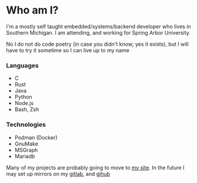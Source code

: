 # Who am I?

I'm a mostly self taught embedded/systems/backend developer who lives in Southern Michigan. I am attending, and working for Spring Arbor University.

No I do not do code poetry (in case you didn't know; yes it exists), but I will have to try it sometime so I can live up to my name

### Languages
* C
* Rust
* Java
* Python
* Node.js
* Bash, Zsh

### Technologies
* Podman (Docker)
* GnuMake
* MSGraph
* Mariadb

Many of my projects are probably going to move to [my site](https://git.solow.xyz). In the future I may set up mirrors on my [gitlab](https://gitlab.com/PoetryInCode), and [gihub](https://github.com/PoetryInCode)
